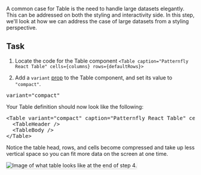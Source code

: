 A common case for Table is the need to handle large datasets elegantly. This can be addressed on both the styling and interactivity side. In this step, we'll look at how we can address the case of large datasets from a styling perspective.

## Task

1) Locate the code for the Table component `<Table caption="Patternfly React Table" cells={columns} rows={defaultRows}>`

2) Add a `variant` <a href="https://reactjs.org/docs/components-and-props.html" target="_blank">prop</a> to the Table component, and set its value to `"compact"`.

<pre class="file">
variant="compact"
</pre>

Your Table definition should now look like the following:

<pre class="file" data-target="clipboard">
&lt;Table variant=&quot;compact&quot; caption=&quot;Patternfly React Table&quot; cells={columns} rows={defaultRows}&gt;
  &lt;TableHeader /&gt;
  &lt;TableBody /&gt;
&lt;/Table&gt;
</pre>

Notice the table head, rows, and cells become compressed and take up less vertical space so you can fit more data on the screen at one time.

<img src="intro-table/assets/step-4-complete.png" alt="Image of what table looks like at the end of step 4." style="box-shadow: rgba(3, 3, 3, 0.2) 0px 1.25px 2.5px 0px;" />
